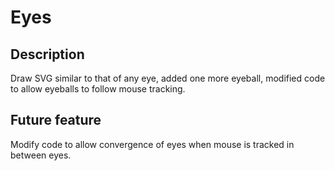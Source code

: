 # Eyes
## Description
Draw SVG similar to that of any eye, added one more eyeball, modified code to allow eyeballs to follow mouse tracking. 

## Future feature
Modify code to allow convergence of eyes when mouse is tracked in between eyes. 
